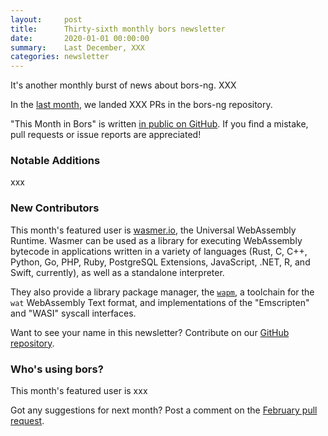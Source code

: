 ```yaml
---
layout:     post
title:      Thirty-sixth monthly bors newsletter
date:       2020-01-01 00:00:00
summary:    Last December, XXX
categories: newsletter
---
```


It's another monthly burst of news about bors-ng. XXX

In the [last month](https://github.com/bors-ng/bors-ng/pulls?utf8=%E2%9C%93&q=is%3Apr%20is%3Amerged%20closed%3A2019-11-01..2019-11-30),
we landed XXX PRs in the bors-ng repository.

"This Month in Bors" is written [in public on GitHub][GitHub for TMiB].
If you find a mistake, pull requests or issue reports are appreciated!

[GitHub for TMiB]: https://github.com/bors-ng/bors-ng.github.io


### Notable Additions

xxx


### New Contributors

This month's featured user is [wasmer.io](https://github.com/wasmerio/wasmer), the Universal WebAssembly Runtime. Wasmer can be used as a library for executing WebAssembly bytecode in applications written in a variety of languages (Rust, C, C++, Python, Go, PHP, Ruby, PostgreSQL Extensions, JavaScript, .NET, R, and Swift, currently), as well as a standalone interpreter.

They also provide a library package manager, the [`wapm`](https://wapm.io/), a toolchain for the `wat` WebAssembly Text format, and implementations of the "Emscripten" and "WASI" syscall interfaces.

Want to see your name in this newsletter? Contribute on our [GitHub repository](https://github.com/bors-ng/bors-ng).


### Who's using bors?

This month's featured user is xxx

Got any suggestions for next month?
Post a comment on the [February pull request](https://github.com/bors-ng/bors-ng.github.io/pull/___).
